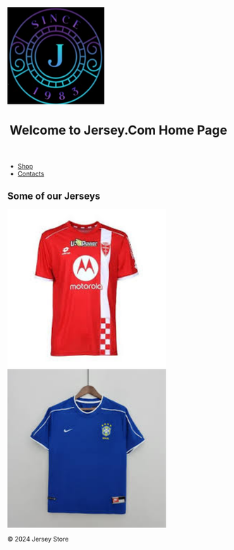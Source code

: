 <!DOCTYPE html>
<html lang="en">
  <head>
    <meta charset="UTF-8">
    <meta name="viewport"
      content="width=device-width
       initial-scale=1.0">
    <title>Jersey.Com</title>
    <img src="Jersey.Com Logo.jpg" width="220" height="220"/>
    <link rel="stylesheet" href="styles.css">
  </head>
  <body>
    <header>
      <h1>Welcome to Jersey.Com Home Page</h1>
    </header>
    <nav>
      <ul>
        <li><a href="#">
            Shop</a></li>
          <li><a href="#">
          <a href=contacts.md>Contacts</a>
        </li>
        </ul>
        </nav>
          <main>
            <section id="products">
              <h2>Some of our Jerseys</h2>
              <div class="product">
               <img src="Classic Red Jersey.jpg" width="360" height="360"/>
              </div> <div class="product">
                <img src="Vintage Blue Jersey.jpg" width="360" height="360"/>
              </div> <div class="product">
              </div>
            </section>
          </main>
          <footer>
            <p>&copy; 2024 Jersey Store</p>
          </footer>
          </script>
        </body>
        </html>
